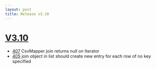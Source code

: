```yaml
---
layout: post
title: Release v3.10
---
```


# [V3.10](https://github.com/arnaudroger/SimpleFlatMapper/issues?q=milestone%3A3.10)

* [407](https://github.com/arnaudroger/SimpleFlatMapper/issues/407) CsvMapper join returns null on Iterator
* [405](https://github.com/arnaudroger/SimpleFlatMapper/issues/405) join object in list should create new entry for each row of no key specified
